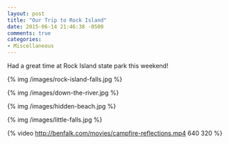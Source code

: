 ```yaml
---
layout: post
title: "Our Trip to Rock Island"
date: 2015-06-14 21:46:38 -0500
comments: true
categories: 
- Miscellaneous
---
```

Had a great time at Rock Island state park this weekend!

{% img /images/rock-island-falls.jpg %}

<!-- more -->

{% img /images/down-the-river.jpg %}

{% img /images/hidden-beach.jpg %}

{% img /images/little-falls.jpg %}

{% video http://benfalk.com/movies/campfire-reflections.mp4 640 320 %}
